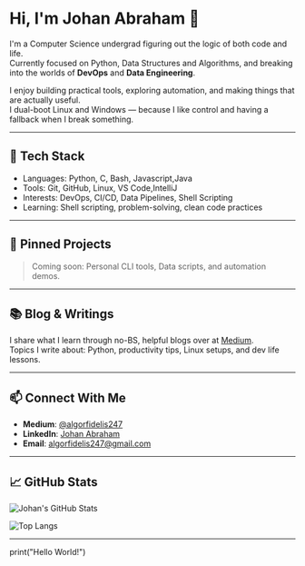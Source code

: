 # Hi, I'm Johan Abraham 👋

I'm a Computer Science undergrad figuring out the logic of both code and life.  
Currently focused on Python, Data Structures and Algorithms, and breaking into the worlds of **DevOps** and **Data Engineering**.

I enjoy building practical tools, exploring automation, and making things that are actually useful.  
I dual-boot Linux and Windows — because I like control and having a fallback when I break something.

---

## 🔧 Tech Stack
- Languages: Python, C, Bash, Javascript,Java
- Tools: Git, GitHub, Linux, VS Code,IntelliJ
- Interests: DevOps, CI/CD, Data Pipelines, Shell Scripting
- Learning: Shell scripting, problem-solving, clean code practices

---

## 📌 Pinned Projects
> Coming soon: Personal CLI tools, Data scripts, and automation demos.

---

## 📚 Blog & Writings
I share what I learn through no-BS, helpful blogs over at [Medium](https://medium.com/@algorfidelis247).  
Topics I write about: Python, productivity tips, Linux setups, and dev life lessons.

---

## 📫 Connect With Me
- **Medium**: [@algorfidelis247](https://medium.com/@algorfidelis247)
- **LinkedIn**: [Johan Abraham](https://www.linkedin.com/in/johan-abraham-bab977327/)
- **Email**: algorfidelis247@gmail.com

---

## 📈 GitHub Stats

![Johan's GitHub Stats](https://github-readme-stats.vercel.app/api?username=JadedAlgorithms&show_icons=true&theme=tokyonight)

![Top Langs](https://github-readme-stats.vercel.app/api/top-langs/?username=JadedAlgorithms&layout=compact&theme=tokyonight)

---
print("Hello World!")
